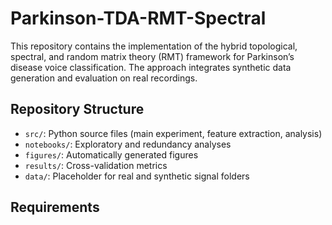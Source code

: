 # Parkinson-TDA-RMT-Spectral

This repository contains the implementation of the hybrid topological, spectral, and random matrix theory (RMT) framework 
for Parkinson’s disease voice classification. The approach integrates synthetic data generation and evaluation on real recordings.

##  Repository Structure
- `src/`: Python source files (main experiment, feature extraction, analysis)
- `notebooks/`: Exploratory and redundancy analyses
- `figures/`: Automatically generated figures
- `results/`: Cross-validation metrics
- `data/`: Placeholder for real and synthetic signal folders

##  Requirements
